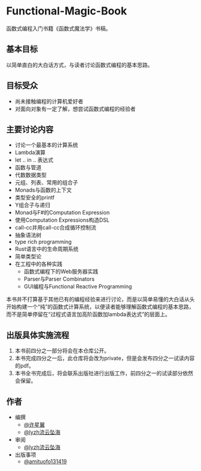 # Functional-Magic-Book
函数式编程入门书籍《函数式魔法学》书稿。

## 基本目标
以简单直白的大白话方式，与读者讨论函数式编程的基本思路。

## 目标受众
* 尚未接触编程的计算机爱好者
* 对面向对象有一定了解，想尝试函数式编程的经验者

## 主要讨论内容
* 讨论一个最基本的计算系统
* Lambda演算
* let .. in .. 表达式
* 函数与管道
* 代数数据类型
* 元组、列表、常用的组合子
* Monads与函数的上下文
* 类型安全的printf
* Y组合子与递归
* Monad与F#的Computation Expression
* 使用Computation Expressions构造DSL
* call-cc并用call-cc合成循环控制流
* 抽象语法树
* type rich programming
* Rust语言中的生命周期系统
* 简单类型论
* 在工程中的各种实践
  - 函数式编程下的Web服务器实践
  - Parser与Parser Combinators
  - GUI编程与Functional Reactive Programming
   
本书并不打算基于其他已有的编程经验来进行讨论，而是以简单易懂的大白话从头开始构建一个“纯”的函数式计算系统，以便读者能够理解函数式编程的基本思路，而不是简单停留在“过程式语言加高阶函数加lambda表达式”的层面上。

## 出版具体实施流程
1. 本书前四分之一部分将会在本仓库公开。
2. 本书完成四分之一后，此仓库将会改为private，但是会发布四分之一试读内容的pdf。
3. 本书全书完成后，将会联系出版社进行出版工作，前四分之一的试读部分依然会保留。

## 作者
- 编撰
  * [@许星翼](https://github.com/Seng-Jik)
  * [@lyzh流云坠海](https://github.com/Zhihang-Liu)
- 审阅
  * [@lyzh流云坠海](https://github.com/Zhihang-Liu)
- 出版事项
  * [@amituofo131419](https://github.com/amituofo131419)
